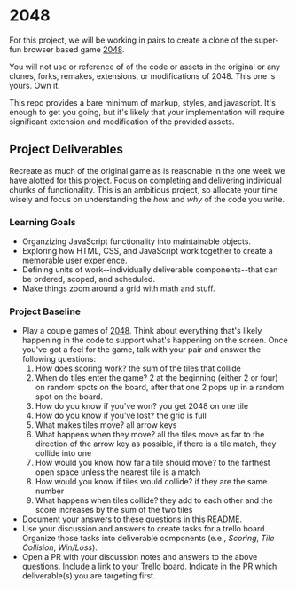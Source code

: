 # 2048
For this project, we will be working in pairs to create a clone of the super-fun browser based game [2048](http://gabrielecirulli.github.io/2048/).

You will not use or reference of of the code or assets in the original or any clones, forks, remakes, extensions, or modifications of 2048. This one is yours. Own it.

This repo provides a bare minimum of markup, styles, and javascript. It's enough to get you going, but it's likely that your implementation will require significant extension and modification of the provided assets.

## Project Deliverables
Recreate as much of the original game as is reasonable in the one week we have alotted for this project. Focus on completing and delivering individual chunks of functionality. This is an ambitious project, so allocate your time wisely and focus on understanding the _how_ and _why_ of the code you write.

### Learning Goals
- Organzizing JavaScript functionality into maintainable objects.
- Exploring how HTML, CSS, and JavaScript work together to create a memorable user experience.
- Defining units of work--individually deliverable components--that can be ordered, scoped, and scheduled.
- Make things zoom around a grid with math and stuff.

### Project Baseline
- Play a couple games of [2048](http://gabrielecirulli.github.io/2048/). Think about everything that's likely happening in the code to support what's happening on the screen. Once you've got a feel for the game, talk with your pair and answer the following questions:
  1. How does scoring work? the sum of the tiles that collide
  1. When do tiles enter the game? 2 at the beginning (either 2 or four) on random spots on the board, after that one 2 pops up in a random spot on the board.
  1. How do you know if you've won? you get 2048 on one tile
  1. How do you know if you've lost? the grid is full
  1. What makes tiles move? all arrow keys
  1. What happens when they move? all the tiles move as far to the direction of the arrow key as possible, if there is a tile match, they collide into one
  1. How would you know how far a tile should move? to the farthest open space unless the nearest tile is a match
  1. How would you know if tiles would collide? if they are the same number
  1. What happens when tiles collide? they add to each other and the score increases by the sum of the two tiles
- Document your answers to these questions in this README.
- Use your discussion and answers to create tasks for a trello board. Organize those tasks into deliverable components (e.e., _Scoring_, _Tile Collision_, _Win/Loss_).
- Open a PR with your discussion notes and answers to the above questions. Include a link to your Trello board. Indicate in the PR which deliverable(s) you are targeting first.
